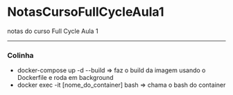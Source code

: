 # NotasCursoFullCycleAula1
notas do curso Full Cycle Aula 1

---
### Colinha
- docker-compose up -d --build   => faz o build da imagem usando o Dockerfile e roda em background
- docker exec -it [nome_do_container] bash  => chama o bash do container

